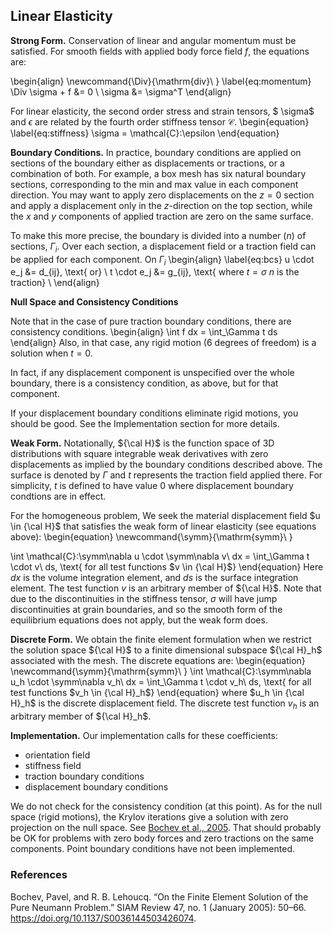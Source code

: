 ## Linear Elasticity

**Strong Form.**
Conservation of linear and angular momentum must be satisfied.
For smooth fields with applied body force field $f$, the equations are:

\begin{align}
  \newcommand{\Div}{\mathrm{div}\ }
  \label{eq:momentum}
  \Div \sigma + f &= 0 \\
  \sigma &= \sigma^T
\end{align}

For linear elasticity, the second order stress and strain tensors,
$ \sigma$ and $\epsilon$
are related by the fourth order stiffness tensor $\mathcal{C}$.
\begin{equation}
  \label{eq:stiffness}
  \sigma = \mathcal{C}:\epsilon
\end{equation}

**Boundary Conditions.**
In practice, boundary conditions are applied on sections of the boundary
either as displacements or tractions, or a combination of both. For example,
a box mesh has six natural boundary sections, corresponding to the min and max value
in each component direction.  You may want to apply zero displacements on the
$z=0$ section and apply a displacement only in the $z$-direction on the top
section, while the $x$ and $y$ components of applied traction are zero on the
same surface.

To make this more precise, the boundary is divided into a number ($n$) of
sections, $\Gamma_i$. Over each section, a displacement field or a traction
field can be applied for each component. On $\Gamma_i$
\begin{align}
  \label{eq:bcs}
	u \cdot e_j &= d_{ij}, \text{ or} \\
        t \cdot e_j &= g_{ij}, \text{ where $t=\sigma\ n$ is the traction} \\
\end{align}

**Null Space and Consistency Conditions**

Note that in the case of pure traction boundary conditions, there are consistency conditions.
\begin{align}
   \int f dx = \int_\Gamma t ds
\end{align}
Also, in that case, any rigid motion (6 degrees of freedom) is a solution when
$t=0$.

In fact, if any displacement component is unspecified over the whole boundary,
there is a consistency condition, as above, but for that component.

If your displacement boundary conditions eliminate rigid motions, you should
be good.  See the Implementation section for more details.

**Weak Form.**
Notationally, ${\cal H}$ is the function space of 3D distributions with
square integrable weak derivatives with zero displacements as implied by the
boundary conditions described above.
The surface is denoted by $\Gamma$ and $t$  represents the traction field
applied there.
For simplicity, $t$ is defined to have value 0 where displacement boundary condtions are in effect.

For the homogeneous problem, We seek the material displacement field
$u \in {\cal H}$ that satisfies the weak form of linear elasticity
(see equations above):
\begin{equation}
  \newcommand{\symm}{\mathrm{symm}\ }

  \int  \mathcal{C}:\symm\nabla u \cdot  \symm\nabla v\ dx = \int_\Gamma t \cdot v\ ds,
  \text{ for all test functions $v \in {\cal H}$}
\end{equation}
Here $dx$ is the volume integration element, and $ds$ is the surface integration element.
The test function $v$ is an arbitrary member of ${\cal H}$.
Note that due to the discontinuities in the stiffness tensor,
$\sigma$ will have jump discontinuities at grain boundaries, and
so the smooth form of the equilibrium equations does not apply,
but the weak form does.

**Discrete Form.**
We obtain the finite element formulation when we restrict the solution
space ${\cal H}$ to
a finite dimensional subspace ${\cal H}_h$ associated with the mesh.
The discrete equations are:
\begin{equation}
\newcommand{\symm}{\mathrm{symm}\ }
  \int  \mathcal{C}:\symm\nabla u_h \cdot  \symm\nabla v_h\ dx = \int_\Gamma t \cdot v_h\ ds,
  \text{ for all test functions $v_h \in {\cal H}_h$}
\end{equation}
where $u_h \in {\cal H}_h$ is the discrete displacement field.
The discrete test function $v_h$ is an arbitrary member of ${\cal H}_h$.


**Implementation.**
Our implementation calls for these coefficients:
* orientation field
* stiffness field
* traction boundary conditions
* displacement boundary conditions

We do not check for the consistency condition (at this point).  As for the
null space (rigid motions), the Krylov iterations give a solution with zero
projection on the null space. See [Bochev et al., 2005](https://doi.org/10.1137/S0036144503426074). That should probably be OK for problems with zero body
forces and zero tractions on the same components.  Point boundary conditions
have not been implemented.


### References

Bochev, Pavel, and R. B. Lehoucq. “On the Finite Element Solution of the Pure Neumann Problem.” SIAM Review 47, no. 1 (January 2005): 50–66. https://doi.org/10.1137/S0036144503426074.
